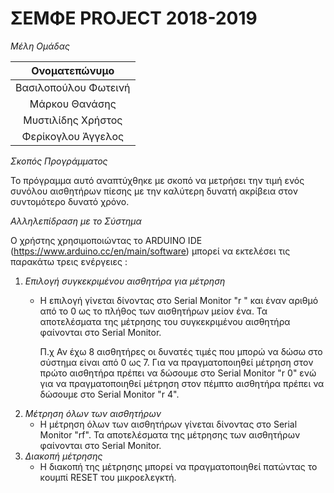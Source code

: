 # ΣΕΜΦΕ PROJECT 2018-2019

_Μέλη Ομάδας_

| Ονοματεπώνυμο  |
|:--------------:|
| Βασιλοπούλου Φωτεινή |
| Μάρκου Θανάσης |
| Μυστιλίδης Χρήστος |
| Φερίκογλου Άγγελος |

_Σκοπός Προγράμματος_

  Το πρόγραμμα αυτό αναπτύχθηκε με σκοπό να μετρήσει την τιμή ενός συνόλου αισθητήρων  πίεσης  με  την
  καλύτερη δυνατή ακρίβεια στον συντομότερο δυνατό χρόνο.

_Αλληλεπίδραση με το Σύστημα_

  Ο  χρήστης  χρησιμοποιώντας  το  ARDUINO  IDE  (https://www.arduino.cc/en/main/software)  μπορεί  να
  εκτελέσει τις παρακάτω τρεις ενέργειες :
  1. _Επιλογή συγκεκριμένου αισθητήρα για μέτρηση_
     - Η επιλογή γίνεται δίνοντας στο Serial Monitor "r " και έναν αριθμό από το 0 ως  το  πλήθος  των
       αισθητήρων μείον ένα. Τα αποτελέσματα της μέτρησης του συγκεκριμένου  αισθητήρα  φαίνονται  στο
       Serial Monitor.

       Π.χ Αν έχω 8 αισθητήρες οι δυνατές τιμές που μπορώ να δώσω στο σύστημα είναι από 0  ως  7.  Για
       να πραγματοποιηθεί μέτρηση στον πρώτο αισθητήρα πρέπει να  δώσουμε  στο  Serial  Monitor  "r 0"
       ενώ για να πραγματοποιηθεί μέτρηση στον πέμπτο αισθητήρα πρέπει να δώσουμε στο  Serial  Monitor
       "r 4".
  2. _Μέτρηση όλων των αισθητήρων_
     - Η μέτρηση όλων των αισθητήρων γίνεται δίνοντας στο Serial Monitor  "rf".  Τα  αποτελέσματα  της
       μέτρησης των αισθητήρων φαίνονται στο Serial Monitor.
  3. _Διακοπή μέτρησης_
     - Η διακοπή της μέτρησης μπορεί να πραγματοποιηθεί πατώντας το κουμπί RESET του μικροελεγκτή.
